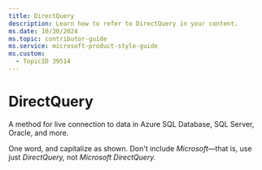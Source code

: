 ```yaml
---
title: DirectQuery
description: Learn how to refer to DirectQuery in your content.
ms.date: 10/30/2024
ms.topic: contributor-guide
ms.service: microsoft-product-style-guide
ms.custom:
  - TopicID 39514
---
```



# DirectQuery

A method for live connection to data in Azure SQL Database, SQL Server, Oracle, and more. 

One word, and capitalize as shown. Don't include *Microsoft*—that is, use just *DirectQuery,* not *Microsoft DirectQuery.*


